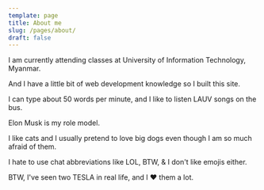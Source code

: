 ```yaml
---
template: page
title: About me
slug: /pages/about/
draft: false
---
```

I am currently attending classes at University of Information Technology, Myanmar.

And I have a little bit of web development knowledge so I built this site.

I can type about 50 words per minute, and I like to listen LAUV songs on the bus.

Elon Musk is my role model.

I like cats and I usually pretend to love big dogs even though I am so much afraid of them.

I hate to use chat abbreviations like LOL, BTW, & I don't like emojis either.

BTW, I've seen two TESLA in real life, and I ❤️ them a lot.
